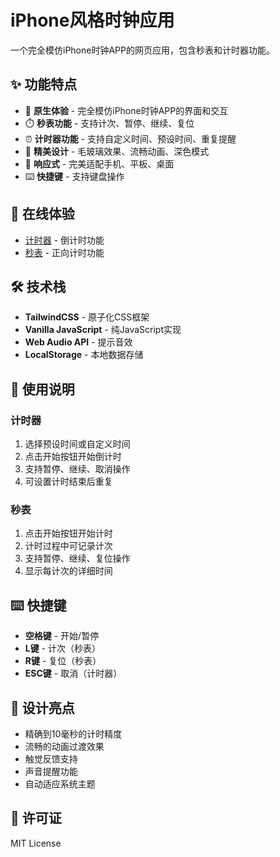 # iPhone风格时钟应用

一个完全模仿iPhone时钟APP的网页应用，包含秒表和计时器功能。

## ✨ 功能特点

- 🍎 **原生体验** - 完全模仿iPhone时钟APP的界面和交互
- ⏱️ **秒表功能** - 支持计次、暂停、继续、复位
- ⏰ **计时器功能** - 支持自定义时间、预设时间、重复提醒
- 🎨 **精美设计** - 毛玻璃效果、流畅动画、深色模式
- 📱 **响应式** - 完美适配手机、平板、桌面
- ⌨️ **快捷键** - 支持键盘操作

## 🚀 在线体验

- [计时器](https://your-app.vercel.app/) - 倒计时功能
- [秒表](https://your-app.vercel.app/stopwatch) - 正向计时功能

## 🛠️ 技术栈

- **TailwindCSS** - 原子化CSS框架
- **Vanilla JavaScript** - 纯JavaScript实现
- **Web Audio API** - 提示音效
- **LocalStorage** - 本地数据存储

## 📱 使用说明

### 计时器
1. 选择预设时间或自定义时间
2. 点击开始按钮开始倒计时
3. 支持暂停、继续、取消操作
4. 可设置计时结束后重复

### 秒表
1. 点击开始按钮开始计时
2. 计时过程中可记录计次
3. 支持暂停、继续、复位操作
4. 显示每计次的详细时间

## ⌨️ 快捷键

- **空格键** - 开始/暂停
- **L键** - 计次（秒表）
- **R键** - 复位（秒表）
- **ESC键** - 取消（计时器）

## 🌟 设计亮点

- 精确到10毫秒的计时精度
- 流畅的动画过渡效果
- 触觉反馈支持
- 声音提醒功能
- 自动适应系统主题

## 📄 许可证

MIT License

